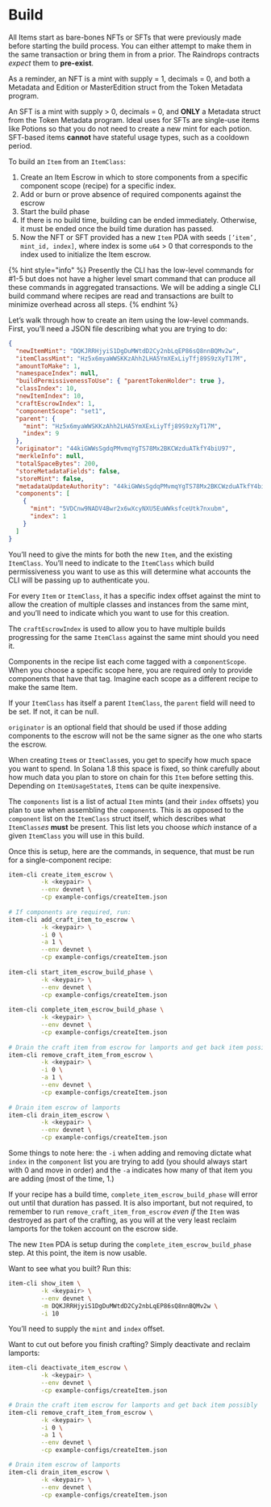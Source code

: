 # Build

All Items start as bare-bones NFTs or SFTs that were previously made before starting the build process. You can either attempt to make them in the same transaction or bring them in from a prior. The Raindrops contracts _expect_ them to **pre-exist**.

As a reminder, an NFT is a mint with supply = 1, decimals = 0, and both a Metadata and Edition or MasterEdition struct from the Token Metadata program.

An SFT is a mint with supply > 0, decimals = 0, and **ONLY** a Metadata struct from the Token Metadata program. Ideal uses for SFTs are single-use items like Potions so that you do not need to create a new mint for each potion. SFT-based items **cannot** have stateful usage types, such as a cooldown period.

To build an `Item` from an `ItemClass`:

1. Create an Item Escrow in which to store components from a specific component scope (recipe) for a specific index.
2. Add or burn or prove absence of required components against the escrow
3. Start the build phase
4. If there is no build time, building can be ended immediately. Otherwise, it must be ended once the build time duration has passed.
5. Now the NFT or SFT provided has a new `Item` PDA with seeds `[’item’, mint_id, index]`, where index is some `u64` > 0 that corresponds to the index used to initialize the Item escrow.

{% hint style="info" %}
Presently the CLI has the low-level commands for #1-5 but does not have a higher level smart command that can produce all these commands in aggregated transactions. We will be adding a single CLI build command where recipes are read and transactions are built to minimize overhead across all steps.
{% endhint %}

Let’s walk through how to create an item using the low-level commands. First, you’ll need a JSON file describing what you are trying to do:

```json
{
  "newItemMint": "DQKJRRHjyiS1DgDuMWtdD2Cy2nbLqEP86sQ8nnBQMv2w",
  "itemClassMint": "Hz5x6myaWWSKKzAhh2LHA5YmXExLiyTfj89S9zXyT17M",
  "amountToMake": 1,
  "namespaceIndex": null,
  "buildPermissivenessToUse": { "parentTokenHolder": true },
  "classIndex": 10,
  "newItemIndex": 10,
  "craftEscrowIndex": 1,
  "componentScope": "set1",
  "parent": {
    "mint": "Hz5x6myaWWSKKzAhh2LHA5YmXExLiyTfj89S9zXyT17M",
    "index": 9
  },
  "originator": "44kiGWWsSgdqPMvmqYgTS78Mx2BKCWzduATkfY4biU97",
  "merkleInfo": null,
  "totalSpaceBytes": 200,
  "storeMetadataFields": false,
  "storeMint": false,
  "metadataUpdateAuthority": "44kiGWWsSgdqPMvmqYgTS78Mx2BKCWzduATkfY4biU97",
  "components": [
    {
      "mint": "5VDCnw9NADV4Bwr2x6wXcyNXU5EuWWksfceUtk7nxubm",
      "index": 1
    }
  ]
}
```

You’ll need to give the mints for both the new `Item`, and the existing `ItemClass`. You’ll need to indicate to the `ItemClass` which build permissiveness you want to use as this will determine what accounts the CLI will be passing up to authenticate you.

For every `Item` or `ItemClass`, it has a specific index offset against the mint to allow the creation of multiple classes and instances from the same mint, and you’ll need to indicate which you want to use for this creation.

The `craftEscrowIndex` is used to allow you to have multiple builds progressing for the same `ItemClass` against the same mint should you need it.

Components in the recipe list each come tagged with a `componentScope`. When you choose a specific scope here, you are required only to provide components that have that tag. Imagine each scope as a different recipe to make the same Item.

If your `ItemClass` has itself a parent `ItemClass`, the `parent` field will need to be set. If not, it can be null.

`originator` is an optional field that should be used if those adding components to the escrow will not be the same signer as the one who starts the escrow.

When creating `Item`s or `ItemClass`es, you get to specify how much space you want to spend. In Solana 1.8 this space is fixed, so think carefully about how much data you plan to store on chain for this `Item` before setting this. Depending on `ItemUsageState`s, `Item`s can be quite inexpensive.

The `components` list is a list of actual `Item` mints (and their `index` offsets) you plan to use when assembling the `component`s. This is as opposed to the `component` list on the `ItemClass` struct itself, which describes what `ItemClass`_es_ **must** be present. This list lets you choose _which_ instance of a given `ItemClass` you will use in this build.

Once this is setup, here are the commands, in sequence, that must be run for a single-component recipe:

```bash
item-cli create_item_escrow \
         -k <keypair> \
         --env devnet \
         -cp example-configs/createItem.json
         
# If components are required, run:
item-cli add_craft_item_to_escrow \
         -k <keypair> \
         -i 0 \
         -a 1 \
         --env devnet \
         -cp example-configs/createItem.json
         
item-cli start_item_escrow_build_phase \
         -k <keypair> \
         --env devnet \
         -cp example-configs/createItem.json
         
item-cli complete_item_escrow_build_phase \
         -k <keypair> \
         --env devnet \
         -cp example-configs/createItem.json
         
# Drain the craft item from escrow for lamports and get back item possibly
item-cli remove_craft_item_from_escrow \
         -k <keypair> \
         -i 0 \
         -a 1 \
         --env devnet \
         -cp example-configs/createItem.json
         
# Drain item escrow of lamports
item-cli drain_item_escrow \
         -k <keypair> \
         --env devnet \
         -cp example-configs/createItem.json
```

Some things to note here: the `-i` when adding and removing dictate what `index` in the `component` list you are trying to add (you should always start with 0 and move in order) and the `-a` indicates how many of that item you are adding (most of the time, 1.)

If your recipe has a build time, `complete_item_escrow_build_phase` will error out until that duration has passed. It is also important, but not required, to remember to run `remove_craft_item_from_escrow` _even if_ the `Item` was destroyed as part of the crafting, as you will at the very least reclaim lamports for the token account on the escrow side.

The new `Item` PDA is setup during the `complete_item_escrow_build_phase` step. At this point, the item is now usable.

Want to see what you built? Run this:

```bash
item-cli show_item \
         -k <keypair> \
         --env devnet \
         -m DQKJRRHjyiS1DgDuMWtdD2Cy2nbLqEP86sQ8nnBQMv2w \
         -i 10
```

You’ll need to supply the `mint` and `index` offset.

Want to cut out before you finish crafting? Simply deactivate and reclaim lamports:

```bash
item-cli deactivate_item_escrow \
         -k <keypair> \
         --env devnet \
         -cp example-configs/createItem.json

# Drain the craft item escrow for lamports and get back item possibly
item-cli remove_craft_item_from_escrow \
         -k <keypair> \
         -i 0 \
         -a 1 \
         --env devnet \
         -cp example-configs/createItem.json

# Drain item escrow of lamports
item-cli drain_item_escrow \
         -k <keypair> \
         --env devnet \
         -cp example-configs/createItem.json
```

